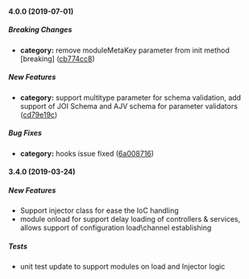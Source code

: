 #### 4.0.0 (2019-07-01)

##### Breaking Changes

* **category:**  remove moduleMetaKey parameter from init method [breaking] ([cb774cc8](https://github.com/sugoiJS/server/commit/cb774cc875197165d8f4652deff7f178a3206801))

##### New Features

* **category:**  support multitype parameter for schema validation, add support of JOI Schema and AJV schema for parameter validators ([cd79e19c](https://github.com/sugoiJS/server/commit/cd79e19c323664aad04f951d9d375ea20a8d84b3))

##### Bug Fixes

* **category:**  hooks issue fixed ([6a008716](https://github.com/sugoiJS/server/commit/6a0087168f7dc6c34f08934d7b3b504cbf692bb0))

#### 3.4.0 (2019-03-24)

##### New Features

*  Support injector class for ease the IoC handling
*  module onload for support delay loading of controllers & services, allows support of configuration load\channel establishing

##### Tests

*  unit test update to support modules on load and Injector logic

